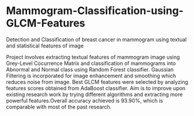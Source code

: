 # Mammogram-Classification-using-GLCM-Features
Detection and Classification of breast cancer in mammogram using textual and statistical features of image

Project involves extracting textual features of mammogram image using Grey-Level Cocurrence Matrix and classification of mammograms into Abnormal and Normal class using Random Forest classifier.
Gaussian Filtering is incorporated for image enhancement and smoothing which reduces noise from image. Best GLCM features were selected by analyzing features scores obtained from AdaBoost classifier.
Aim is to improve upon existing research work by trying different algorithms and extracting more powerful features.Overall accuracy achieved is 93.90%, which is comparable with most of the past research.
